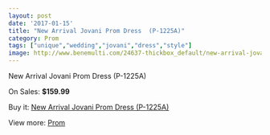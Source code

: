 ```yaml
---
layout: post
date: '2017-01-15'
title: "New Arrival Jovani Prom Dress  (P-1225A)"
category: Prom
tags: ["unique","wedding","jovani","dress","style"]
image: http://www.benemulti.com/24637-thickbox_default/new-arrival-jovani-prom-dress-p-1225a.jpg
---
```

New Arrival Jovani Prom Dress  (P-1225A)

On Sales: **$159.99**
<a href="https://www.benemulti.com/en/prom/9648-new-arrival-jovani-prom-dress-p-1225a.html"><amp-img layout="responsive" width="600" height="600" src="//www.benemulti.com/24637-thickbox_default/new-arrival-jovani-prom-dress-p-1225a.jpg" alt="New Arrival Jovani Prom Dress  (P-1225A) 0" /></a>
<a href="https://www.benemulti.com/en/prom/9648-new-arrival-jovani-prom-dress-p-1225a.html"><amp-img layout="responsive" width="600" height="600" src="//www.benemulti.com/24638-thickbox_default/new-arrival-jovani-prom-dress-p-1225a.jpg" alt="New Arrival Jovani Prom Dress  (P-1225A) 1" /></a>

Buy it: [New Arrival Jovani Prom Dress  (P-1225A)](https://www.benemulti.com/en/prom/9648-new-arrival-jovani-prom-dress-p-1225a.html "New Arrival Jovani Prom Dress  (P-1225A)")

View more: [Prom](https://www.benemulti.com/en/78-prom "Prom")